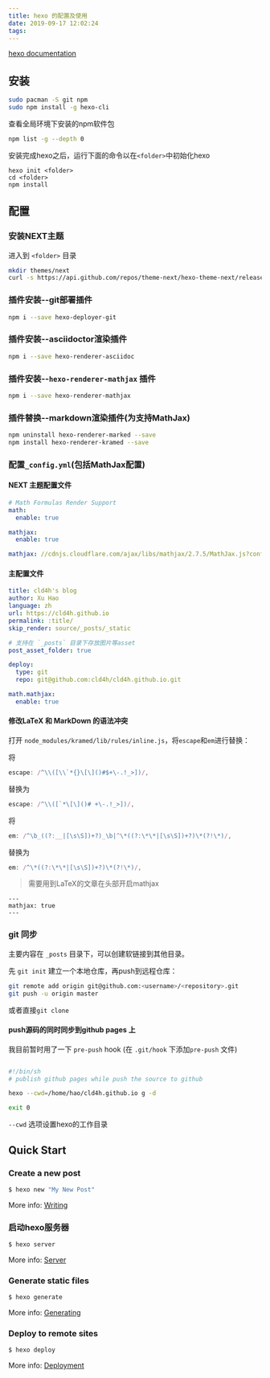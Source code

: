 ```yaml
---
title: hexo 的配置及使用
date: 2019-09-17 12:02:24
tags:
---
```


[hexo documentation](https://hexo.io/docs/)

## 安装

```sh
sudo pacman -S git npm
sudo npm install -g hexo-cli
```

查看全局环境下安装的npm软件包

```sh
npm list -g --depth 0
```

安装完成hexo之后，运行下面的命令以在`<folder>`中初始化hexo

```
hexo init <folder>
cd <folder>
npm install
```

## 配置

### 安装NEXT主题

进入到 `<folder>` 目录

```sh
mkdir themes/next
curl -s https://api.github.com/repos/theme-next/hexo-theme-next/releases/latest | grep tarball_url | cut -d '"' -f 4 | wget -i - -O- | tar -zx -C themes/next --strip-components=1
```

### 插件安装--git部署插件
```sh
npm i --save hexo-deployer-git
```

### 插件安装--asciidoctor渲染插件
```sh
npm i --save hexo-renderer-asciidoc
```

### 插件安装--`hexo-renderer-mathjax` 插件
```sh
npm i --save hexo-renderer-mathjax
```

### 插件替换--markdown渲染插件(为支持MathJax)
```sh
npm uninstall hexo-renderer-marked --save
npm install hexo-renderer-kramed --save
```

### 配置`_config.yml`(包括MathJax配置)

#### NEXT 主题配置文件
```yml
# Math Formulas Render Support
math:
  enable: true

mathjax:
  enable: true

mathjax: //cdnjs.cloudflare.com/ajax/libs/mathjax/2.7.5/MathJax.js?config=TeX-MML-AM_CHTML
```

#### 主配置文件
```yml
title: cld4h's blog
author: Xu Hao
language: zh
url: https://cld4h.github.io
permalink: :title/
skip_render: source/_posts/_static

# 支持在 `_posts` 目录下存放图片等asset
post_asset_folder: true

deploy:
  type: git
  repo: git@github.com:cld4h/cld4h.github.io.git

math.mathjax:
  enable: true
```


#### 修改LaTeX 和 MarkDown 的语法冲突

打开 `node_modules/kramed/lib/rules/inline.js`，将`escape`和`em`进行替换：

将
```js
escape: /^\\([\\`*{}\[\]()#$+\-.!_>])/,
```
替换为
```js
escape: /^\\([`*\[\]()# +\-.!_>])/,
```

将
```js
em: /^\b_((?:__|[\s\S])+?)_\b|^\*((?:\*\*|[\s\S])+?)\*(?!\*)/,
```
替换为
```js
em: /^\*((?:\*\*|[\s\S])+?)\*(?!\*)/,
```

> 需要用到LaTeX的文章在头部开启mathjax
```
---
mathjax: true
---
```

### git 同步

主要内容在 `_posts` 目录下，可以创建软链接到其他目录。

先 `git init` 建立一个本地仓库，再push到远程仓库：

```sh
git remote add origin git@github.com:<username>/<repository>.git
git push -u origin master
```

或者直接`git clone`

#### push源码的同时同步到github pages 上

我目前暂时用了一下 `pre-push` hook (在 `.git/hook` 下添加`pre-push` 文件)

```sh

#!/bin/sh
# publish github pages while push the source to github

hexo --cwd=/home/hao/cld4h.github.io g -d

exit 0
```

`--cwd` 选项设置hexo的工作目录

## Quick Start

### Create a new post

``` bash
$ hexo new "My New Post"
```

More info: [Writing](https://hexo.io/docs/writing.html)

### 启动hexo服务器

``` bash
$ hexo server
```

More info: [Server](https://hexo.io/docs/server.html)

### Generate static files

``` bash
$ hexo generate
```

More info: [Generating](https://hexo.io/docs/generating.html)

### Deploy to remote sites

``` bash
$ hexo deploy
```

More info: [Deployment](https://hexo.io/docs/deployment.html)

